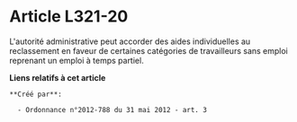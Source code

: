 # Article L321-20

L'autorité administrative peut accorder des aides individuelles au reclassement en faveur de certaines catégories de
travailleurs sans emploi reprenant un emploi à temps partiel.

**Liens relatifs à cet article**

	**Créé par**:

	  - Ordonnance n°2012-788 du 31 mai 2012 - art. 3
